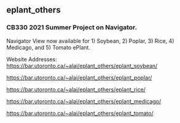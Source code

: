## eplant_others

### CB330 2021 Summer Project on Navigator.

Navigator View now available for 1) Soybean, 2) Poplar, 3) Rice, 4) Medicago, and 5) Tomato ePlant.

Website Addresses:
https://bar.utoronto.ca/~alai/eplant_others/eplant_soybean/

https://bar.utoronto.ca/~alai/eplant_others/eplant_poplar/

https://bar.utoronto.ca/~alai/eplant_others/eplant_rice/

https://bar.utoronto.ca/~alai/eplant_others/eplant_medicago/

https://bar.utoronto.ca/~alai/eplant_others/eplant_tomato/
